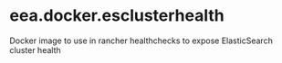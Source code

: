 # eea.docker.esclusterhealth
Docker image to use in rancher healthchecks to expose ElasticSearch cluster health
